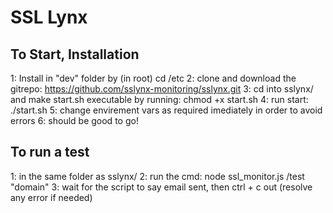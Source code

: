 # SSL Lynx

## To Start, Installation

1: Install in "dev" folder by (in root) cd /etc
2: clone and download the gitrepo: https://github.com/sslynx-monitoring/sslynx.git
3: cd into sslynx/ and make start.sh executable by running: chmod +x start.sh
4: run start: ./start.sh
5: change envirement vars as required imediately in order to avoid errors
6: should be good to go!


## To run a test 
1: in the same folder as sslynx/
2: run the cmd: node ssl_monitor.js /test "domain"
3: wait for the script to say email sent, then ctrl + c out
(resolve any error if needed)